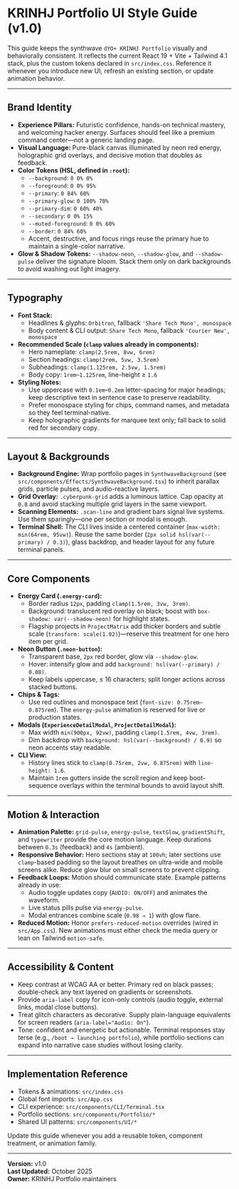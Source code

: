 # KRINHJ Portfolio UI Style Guide (v1.0)

This guide keeps the synthwave `dYO+ KRINHJ Portfolio` visually and behaviorally consistent. It reflects the current React 19 + Vite + Tailwind 4.1 stack, plus the custom tokens declared in `src/index.css`. Reference it whenever you introduce new UI, refresh an existing section, or update animation behavior.

---

## Brand Identity

- **Experience Pillars:** Futuristic confidence, hands-on technical mastery, and welcoming hacker energy. Surfaces should feel like a premium command center—not a generic landing page.
- **Visual Language:** Pure-black canvas illuminated by neon red energy, holographic grid overlays, and decisive motion that doubles as feedback.
- **Color Tokens (HSL, defined in `:root`):**
  - `--background`: `0 0% 0%`
  - `--foreground`: `0 0% 95%`
  - `--primary`: `0 84% 60%`
  - `--primary-glow`: `0 100% 70%`
  - `--primary-dim`: `0 60% 40%`
  - `--secondary`: `0 0% 15%`
  - `--muted-foreground`: `0 0% 60%`
  - `--border`: `0 84% 60%`
  - Accent, destructive, and focus rings reuse the primary hue to maintain a single-color narrative.
- **Glow & Shadow Tokens:** `--shadow-neon`, `--shadow-glow`, and `--shadow-pulse` deliver the signature bloom. Stack them only on dark backgrounds to avoid washing out light imagery.

---

## Typography

- **Font Stack:**
  - Headlines & glyphs: `Orbitron`, fallback `'Share Tech Mono', monospace`
  - Body content & CLI output: `Share Tech Mono`, fallback `'Courier New', monospace`
- **Recommended Scale (`clamp` values already in components):**
  - Hero nameplate: `clamp(2.5rem, 8vw, 6rem)`
  - Section headings: `clamp(2rem, 5vw, 3.5rem)`
  - Subheadings: `clamp(1.125rem, 2.5vw, 1.5rem)`
  - Body copy: `1rem`–`1.125rem`, line-height ≥ `1.6`
- **Styling Notes:**
  - Use uppercase with `0.1em`–`0.2em` letter-spacing for major headings; keep descriptive text in sentence case to preserve readability.
  - Prefer monospace styling for chips, command names, and metadata so they feel terminal-native.
  - Keep holographic gradients for marquee text only; fall back to solid red for secondary copy.

---

## Layout & Backgrounds

- **Background Engine:** Wrap portfolio pages in `SynthwaveBackground` (see `src/components/Effects/SynthwaveBackground.tsx`) to inherit parallax grids, particle pulses, and audio-reactive layers.
- **Grid Overlay:** `.cyberpunk-grid` adds a luminous lattice. Cap opacity at `0.8` and avoid stacking multiple grid layers in the same viewport.
- **Scanning Elements:** `.scan-line` and gradient bars signal live systems. Use them sparingly—one per section or modal is enough.
- **Terminal Shell:** The CLI lives inside a centered container (`max-width: min(64rem, 95vw)`). Reuse the same border (`2px solid hsl(var(--primary) / 0.3)`), glass backdrop, and header layout for any future terminal panels.

---

## Core Components

- **Energy Card (`.energy-card`):**
  - Border radius `12px`, padding `clamp(1.5rem, 3vw, 3rem)`.
  - Background: translucent red overlay on black; boost with `box-shadow: var(--shadow-neon)` for highlight states.
  - Flagship projects in `ProjectMatrix` add thicker borders and subtle scale (`transform: scale(1.02)`)—reserve this treatment for one hero item per grid.
- **Neon Button (`.neon-button`):**
  - Transparent base, `2px` red border, glow via `--shadow-glow`.
  - Hover: intensify glow and add `background: hsl(var(--primary) / 0.08)`.
  - Keep labels uppercase, ≤ 16 characters; split longer actions across stacked buttons.
- **Chips & Tags:**
  - Use red outlines and monospace text (`font-size: 0.75rem–0.875rem`). The `energy-pulse` animation is reserved for live or production states.
- **Modals (`ExperienceDetailModal`, `ProjectDetailModal`):**
  - Max width `min(900px, 92vw)`, padding `clamp(1.5rem, 4vw, 3rem)`.
  - Dim backdrop with `background: hsl(var(--background) / 0.9)` so neon accents stay readable.
- **CLI View:**
  - History lines stick to `clamp(0.75rem, 2vw, 0.875rem)` with `line-height: 1.6`.
  - Maintain `1rem` gutters inside the scroll region and keep boot-sequence overlays within the terminal bounds to avoid layout shift.

---

## Motion & Interaction

- **Animation Palette:** `grid-pulse`, `energy-pulse`, `textGlow`, `gradientShift`, and `typewriter` provide the core motion language. Keep durations between `0.3s` (feedback) and `4s` (ambient).
- **Responsive Behavior:** Hero sections stay at `100vh`; later sections use `clamp`-based padding so the layout breathes on ultra-wide and mobile screens alike. Reduce glow blur on small screens to prevent clipping.
- **Feedback Loops:** Motion should communicate state. Example patterns already in use:
  - Audio toggle updates copy (`AUDIO: ON/OFF`) and animates the waveform.
  - Live status pills pulse via `energy-pulse`.
  - Modal entrances combine scale (`0.98 → 1`) with glow flare.
- **Reduced Motion:** Honor `prefers-reduced-motion` overrides (wired in `src/App.css`). New animations must either check the media query or lean on Tailwind `motion-safe`.

---

## Accessibility & Content

- Keep contrast at WCAG AA or better. Primary red on black passes; double-check any text layered on gradients or screenshots.
- Provide `aria-label` copy for icon-only controls (audio toggle, external links, modal close buttons).
- Treat glitch characters as decorative. Supply plain-language equivalents for screen readers (`aria-label="Audio: On"`).
- Tone: confident and energetic but actionable. Terminal responses stay terse (e.g., `/boot → launching portfolio`), while portfolio sections can expand into narrative case studies without losing clarity.

---

## Implementation Reference

- Tokens & animations: `src/index.css`
- Global font imports: `src/App.css`
- CLI experience: `src/components/CLI/Terminal.tsx`
- Portfolio sections: `src/components/Portfolio/*`
- Shared UI patterns: `src/components/UI/*`

Update this guide whenever you add a reusable token, component treatment, or animation family.

---

**Version:** v1.0  
**Last Updated:** October 2025  
**Owner:** KRINHJ Portfolio maintainers
